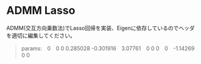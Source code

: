 # ADMM Lasso

ADMM(交互方向乗数法)でLasso回帰を実装、Eigenに依存しているのでヘッダを適切に編集してください。

> params:　0　0 0 0.285028 -0.301916　3.07761　0 0 0　0　-1.14269　0 0

